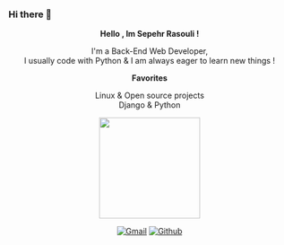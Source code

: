 ### Hi there 👋

<div align="center">

 
__Hello , Im Sepehr Rasouli !__ 


I'm a Back-End Web Developer, \
I usually code with Python & I am always eager to learn new things !


 
__Favorites__
 
Linux  &  Open source projects \
Django  &  Python


 
 <img text_alight="midel" height="180em" src="https://github-readme-stats.vercel.app/api?username=SepehrRasouli&show_icons=true&hide_border=true&&count_private=true&include_all_commits=true" />
 
 

[![Gmail](https://img.shields.io/badge/Gmail-D14836?style=for-the-badge&logo=gmail&logoColor=white)](mailto:sepehrrs06@gmail.com)
[![Github](https://img.shields.io/badge/GitHub-100000?style=for-the-badge&logo=github&logoColor=white)](https://github.com/SepehrRasouli)

</div>
